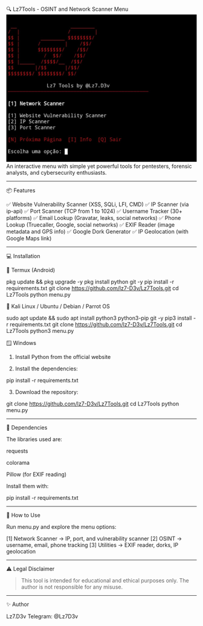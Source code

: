 🔍 Lz7Tools - OSINT and Network Scanner Menu
![Lz7Tools Screenshot](interface.jpg)
An interactive menu with simple yet powerful tools for pentesters, forensic analysts, and cybersecurity enthusiasts.


---

📦 Features

✅ Website Vulnerability Scanner (XSS, SQLi, LFI, CMD)
✅ IP Scanner (via ip-api)
✅ Port Scanner (TCP from 1 to 1024)
✅ Username Tracker (30+ platforms)
✅ Email Lookup (Gravatar, leaks, social networks)
✅ Phone Lookup (Truecaller, Google, social networks)
✅ EXIF Reader (image metadata and GPS info)
✅ Google Dork Generator
✅ IP Geolocation (with Google Maps link)


---

💻 Installation

📱 Termux (Android)

pkg update && pkg upgrade -y
pkg install python git -y
pip install -r requirements.txt
git clone https://github.com/lz7-D3v/Lz7Tools.git
cd Lz7Tools
python menu.py

🐧 Kali Linux / Ubuntu / Debian / Parrot OS

sudo apt update && sudo apt install python3 python3-pip git -y
pip3 install -r requirements.txt
git clone https://github.com/lz7-D3v/Lz7Tools.git
cd Lz7Tools
python3 menu.py

🪟 Windows

1. Install Python from the official website


2. Install the dependencies:



pip install -r requirements.txt

3. Download the repository:



git clone https://github.com/lz7-D3v/Lz7Tools.git
cd Lz7Tools
python menu.py


---

🧰 Dependencies

The libraries used are:

requests

colorama

Pillow (for EXIF reading)


Install them with:

pip install -r requirements.txt


---

📘 How to Use

Run menu.py and explore the menu options:

[1] Network Scanner → IP, port, and vulnerability scanner
[2] OSINT → username, email, phone tracking
[3] Utilities → EXIF reader, dorks, IP geolocation


---

⚠️ Legal Disclaimer

> This tool is intended for educational and ethical purposes only.
The author is not responsible for any misuse.




---

✨ Author

Lz7.D3v
Telegram: @Lz7D3v
